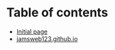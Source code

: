 # Table of contents

* [Initial page](README.md)
* [jamsweb123.github.io](https://jamsweb123.github.io/)

